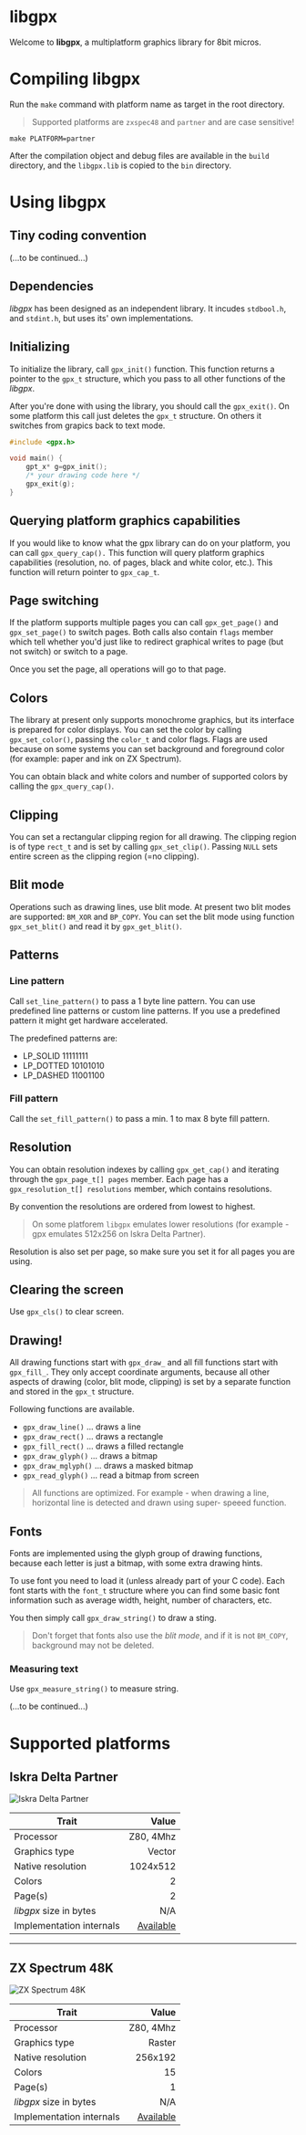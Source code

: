# libgpx

Welcome to **libgpx**, a multiplatform graphics library for 8bit micros. 

# Compiling libgpx

Run the `make` command with platform name as target in the root directory.

 > Supported platforms are `zxspec48` and `partner` and are 
 > case sensitive!

~~~
make PLATFORM=partner
~~~

After the compilation object and debug files are available in the `build` directory, and the `libgpx.lib` is copied to the `bin` directory. 

# Using libgpx

## Tiny coding convention

(...to be continued...)

## Dependencies

*libgpx* has been designed as an independent library. It incudes 
`stdbool.h`, and `stdint.h`, but uses its' own implementations.

## Initializing

To initialize the library, call `gpx_init()` function. This function returns a pointer to the `gpx_t` structure, which you pass to all other functions of the *libgpx*.

After you're done with using the library, you should call the `gpx_exit()`. On some platform this call just deletes the `gpx_t` structure. On others it switches from grapics back to text mode.

~~~cpp
#include <gpx.h>

void main() {
    gpt_x* g=gpx_init();
    /* your drawing code here */
    gpx_exit(g);
}
~~~

## Querying platform graphics capabilities

If you would like to know what the gpx library can do on your platform, you can call `gpx_query_cap().` This function will query platform graphics capabilities (resolution, no. of pages, black and white color, etc.). This function will return pointer to `gpx_cap_t`.

## Page switching

If the platform supports multiple pages you can call `gpx_get_page()` and `gpx_set_page()` to switch pages. Both calls also contain `flags` member which tell whether you'd just like to redirect graphical writes to page (but not switch) or switch to a page.

Once you set the page, all operations will go to that page.

## Colors

The library at present only supports monochrome graphics, but its interface is prepared for color displays. You can set the color by calling `gpx_set_color()`, passing the `color_t` and color flags. Flags are used because on some systems you can set background and foreground color (for example: paper and ink on ZX Spectrum).

You can obtain black and white colors and number of supported colors by calling the `gpx_query_cap()`.

## Clipping

You can set a rectangular clipping region for all drawing. The clipping region is of type `rect_t` and is set by calling `gpx_set_clip()`. Passing `NULL` sets entire screen as the clipping region (=no clipping).

## Blit mode

Operations such as drawing lines, use blit mode. At present two blit modes are supported: `BM_XOR` and `BP_COPY`. You can set the blit mode using function `gpx_set_blit()` and read it by `gpx_get_blit()`.

## Patterns

### Line pattern

Call `set_line_pattern()` to pass a 1 byte line pattern. You can use predefined line patterns or custom line patterns. If you use a predefined pattern it might get hardware accelerated. 

The predefined patterns are:
 * LP_SOLID    11111111
 * LP_DOTTED   10101010
 * LP_DASHED   11001100

### Fill pattern

Call the `set_fill_pattern()` to pass a min. 1 to max 8 byte fill pattern.

## Resolution

You can obtain resolution indexes by calling `gpx_get_cap()` and iterating through the `gpx_page_t[] pages` member. Each page has a `gpx_resolution_t[] resolutions` member, which contains resolutions.

By convention the resolutions are ordered from lowest to highest.

 > On some platforem `libgpx` emulates lower resolutions (for example - 
 > gpx emulates 512x256 on Iskra Delta Partner). 

Resolution is also set per page, so make sure you set it for all pages you are using.

## Clearing the screen

Use `gpx_cls()` to clear screen.

## Drawing!

All drawing functions start with `gpx_draw_` and all fill functions start with `gpx_fill_`. They only accept coordinate arguments, because all other aspects of drawing (color, blit mode, clipping) is set by a separate function and stored in the `gpx_t` structure.

Following functions are available.
 * `gpx_draw_line()` ... draws a line
 * `gpx_draw_rect()` ... draws a rectangle
 * `gpx_fill_rect()` ... draws a filled rectangle
 * `gpx_draw_glyph()` ... draws a bitmap
 * `gpx_draw_mglyph()` ... draws a masked bitmap
 * `gpx_read_glyph()` ... read a bitmap from screen

 > All functions are optimized. For example - when drawing a line,
 > horizontal line is detected and drawn using super- speeed function.

## Fonts

Fonts are implemented using the glyph group of drawing functions, because each letter is just a bitmap, with some extra drawing hints. 

To use font you need to load it (unless already part of your C code). Each font starts with the `font_t` structure where you can find some basic font information such as average width, height, number of characters, etc.

You then simply call `gpx_draw_string()` to draw a sting. 

 > Don't forget that fonts also use the *blit mode*, and if it is not `BM_COPY`, background may not be deleted.

### Measuring text

Use `gpx_measure_string()` to measure string. 

(...to be continued...)

# Supported platforms

## Iskra Delta Partner

![Iskra Delta Partner](docs/img/partner.jpg) 

| Trait                     | Value     |
|---------------------------|----------:|
| Processor                 | Z80, 4Mhz |
| Graphics type             | Vector    |
| Native resolution         | 1024x512  |
| Colors                    | 2         |
| Page(s)                   | 2         |
| *libgpx* size in bytes    | N/A       |
| Implementation internals  | [Available](PARTNER.md) |

---

## ZX Spectrum 48K

![ZX Spectrum 48K](docs/img/zxspec48.jpg)

| Trait                     | Value     |
|---------------------------|----------:|
| Processor                 | Z80, 4Mhz |
| Graphics type             | Raster    |
| Native resolution         | 256x192   |
| Colors                    | 15        |
| Page(s)                   | 1         |
| *libgpx* size in bytes    | N/A       |
| Implementation internals  | [Available](ZXSPEC48.md) |